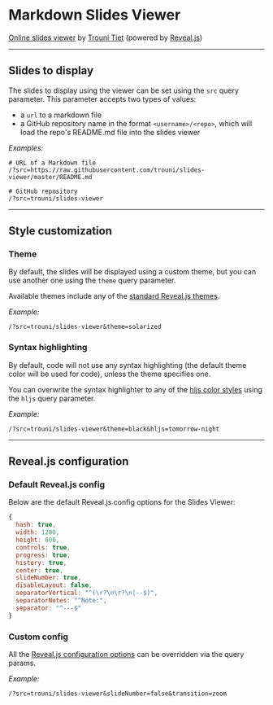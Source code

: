 # Markdown Slides Viewer

[Online slides viewer](https://slides.trouni.com) by [Trouni Tiet](https://github.com/trouni/slides-viewer) (powered by [Reveal.js](https://revealjs.com))

---

## Slides to display

The slides to display using the viewer can be set using the `src` query parameter. This parameter accepts two types of values:
- a `url` to a markdown file
- a GitHub repository name in the format `<username>/<repo>`, which will load the repo's README.md file into the slides viewer

*Examples:*
```
# URL of a Markdown file
/?src=https://raw.githubusercontent.com/trouni/slides-viewer/master/README.md

# GitHub repository
/?src=trouni/slides-viewer
```

---

## Style customization


### Theme

By default, the slides will be displayed using a custom theme, but you can use another one using the `theme` query parameter.

Available themes include any of the [standard Reveal.js themes](https://revealjs.com/themes/).

*Example:*
```
/?src=trouni/slides-viewer&theme=solarized
```


### Syntax highlighting

By default, code will not use any syntax highlighting (the default theme color will be used for code), unless the theme specifies one.

You can overwrite the syntax highlighter to any of the [hljs color styles](https://github.com/highlightjs/highlight.js/tree/master/src/styles) using the `hljs` query parameter.

*Example:*
```
/?src=trouni/slides-viewer&theme=black&hljs=tomorrow-night
```

---

## Reveal.js configuration


### Default Reveal.js config

Below are the default Reveal.js config options for the Slides Viewer:

```js
{
  hash: true,
  width: 1280,
  height: 800,
  controls: true,
  progress: true,
  history: true,
  center: true,
  slideNumber: true,
  disableLayout: false,
  separatorVertical: "^(\r?\n\r?\n|--$)",
  separatorNotes: "^Note:",
  separator: "^---$"
}
```


### Custom config

All the [Reveal.js configuration options](https://revealjs.com/config/) can be overridden via the query params.

*Example:*
```
/?src=trouni/slides-viewer&slideNumber=false&transition=zoom
```